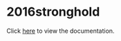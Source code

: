# 2016stronghold

Click <a href='http://manchester-central.github.io/2016stronghold/2016Project/doc/index.html'>here</a> to view the documentation.
